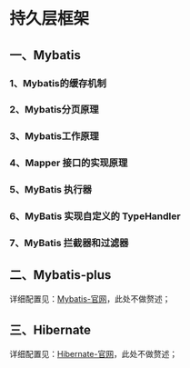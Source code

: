 # 持久层框架

## 一、Mybatis

### 1、Mybatis的缓存机制

### 2、Mybatis分页原理

### 3、Mybatis工作原理

### 4、Mapper 接口的实现原理

### 5、MyBatis 执行器

### 6、MyBatis 实现自定义的 TypeHandler

### 7、MyBatis 拦截器和过滤器

## 二、Mybatis-plus

详细配置见：[Mybatis-官网](https://baomidou.com/)，此处不做赘述；

## 三、Hibernate

详细配置见：[Hibernate-官网](https://hibernate.org/)，此处不做赘述；
